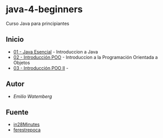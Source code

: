 # java-4-beginners

Curso Java para principiantes

## Inicio

* [01 - Java Esencial]() - Introduccion a Java
* [02 - Introducción POO]() - Introduccion a la Programación Orientada a Objetos
* [03 - Introducción POO II]() - 


## Autor

* *Emilio Watemberg*

## Fuente

* [in28Minutes](https://github.com/in28minutes/java-tutorial-for-beginners)
* [ferestrepoca](https://ferestrepoca.github.io/paradigmas-de-programacion/poo/poo_teoria/concepts.html)


